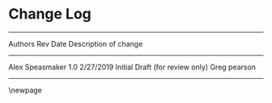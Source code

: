 Change Log
==========


----------------------------------------------------------------
 Authors         Rev  Date       Description of change
---------------- ---- ---------  -------------------------------
 Alex Speasmaker 1.0  2/27/2019  Initial Draft (for review only)
 Greg pearson

----------------------------------------------------------------


\newpage
